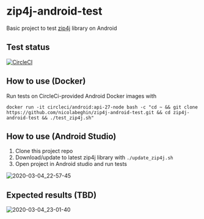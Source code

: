 # zip4j-android-test
Basic project to test [zip4j](https://github.com/srikanth-lingala/zip4j) library on Android

## Test status
[![CircleCI](https://circleci.com/gh/nicolabeghin/zip4j-android-test.svg?style=svg)](https://circleci.com/gh/nicolabeghin/zip4j-android-test)

## How to use (Docker)
Run tests on CircleCi-provided Android Docker images with 

`docker run -it circleci/android:api-27-node bash -c "cd ~ && git clone https://github.com/nicolabeghin/zip4j-android-test.git && cd zip4j-android-test && ./test_zip4j.sh"`

## How to use (Android Studio)

1. Clone this project repo
2. Download/update to latest zip4j library with `./update_zip4j.sh`
3. Open project in Android studio and run tests

![2020-03-04_22-57-45](https://user-images.githubusercontent.com/2743637/75927039-dec22b00-5e6b-11ea-8f4c-0db2460642dd.jpg)

## Expected results (TBD)

![2020-03-04_23-01-40](https://user-images.githubusercontent.com/2743637/75927170-25b02080-5e6c-11ea-80cc-e5e87dc1f3a0.jpg)
